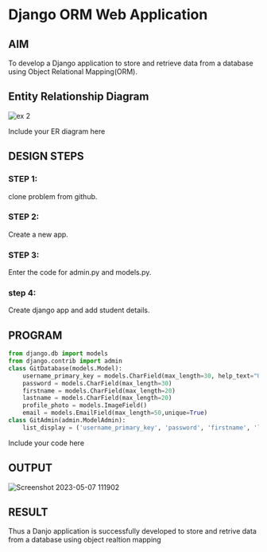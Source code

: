 # Django ORM Web Application

## AIM
To develop a Django application to store and retrieve data from a database using Object Relational Mapping(ORM).

## Entity Relationship Diagram
![ex 2](https://user-images.githubusercontent.com/128462891/236660168-dd95809a-c138-4f22-a1aa-bad7cac6b562.png)


Include your ER diagram here

## DESIGN STEPS

### STEP 1:
clone problem from github.
### STEP 2:
Create a new app.
### STEP 3:
Enter the code for admin.py and models.py.
### step 4:
Create django app and add student details.

## PROGRAM
```python
from django.db import models
from django.contrib import admin
class GitDatabase(models.Model):
    username_primary_key = models.CharField(max_length=30, help_text="User name must be unique", primary_key=True,unique=True)
    password = models.CharField(max_length=30)
    firstname = models.CharField(max_length=20)
    lastname = models.CharField(max_length=20)
    profile_photo = models.ImageField()
    email = models.EmailField(max_length=50,unique=True)
class GitAdmin(admin.ModelAdmin):
    list_display = ('username_primary_key', 'password', 'firstname', 'lastname','profile_photo','email')
 ```

Include your code here

## OUTPUT

![Screenshot 2023-05-07 111902](https://user-images.githubusercontent.com/128462891/236660311-d6a7c13f-800b-41d7-b4d4-4034c1058ad6.png)


## RESULT
Thus a Danjo application is successfully developed to store and retrive data from a database using object realtion mapping
